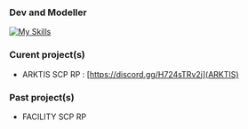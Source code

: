 ### Dev and Modeller

[![My Skills](https://skillicons.dev/icons?i=blender,js,html,css,idea,git,figma,electron,bootstrap,&perline=10)](https://skillicons.dev)

### Curent project(s)

- ARKTIS SCP RP : [https://discord.gg/H724sTRv2j](ARKTIS)

### Past project(s)

- FACILITY SCP RP

<!--
**BlackNiteHD/BlackNiteHD** is a ✨ _special_ ✨ repository because its `README.md` (this file) appears on your GitHub profile.

Here are some ideas to get you started:

- 🔭 I’m currently working on ...
- 🌱 I’m currently learning ...
- 👯 I’m looking to collaborate on ...
- 🤔 I’m looking for help with ...
- 💬 Ask me about ...
- 📫 How to reach me: ...
- 😄 Pronouns: ...
- ⚡ Fun fact: ...
-->
